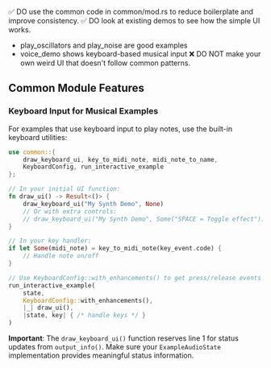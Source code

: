 ✅ DO use the common code in common/mod.rs to reduce boilerplate and improve consistency.
✅ DO look at existing demos to see how the simple UI works.
   - play_oscillators and play_noise are good examples
   - voice_demo shows keyboard-based musical input
❌ DO NOT make your own weird UI that doesn't follow common patterns.

## Common Module Features

### Keyboard Input for Musical Examples

For examples that use keyboard input to play notes, use the built-in keyboard utilities:

```rust
use common::{
    draw_keyboard_ui, key_to_midi_note, midi_note_to_name,
    KeyboardConfig, run_interactive_example
};

// In your initial UI function:
fn draw_ui() -> Result<()> {
    draw_keyboard_ui("My Synth Demo", None)
    // Or with extra controls:
    // draw_keyboard_ui("My Synth Demo", Some("SPACE = Toggle effect"))
}

// In your key handler:
if let Some(midi_note) = key_to_midi_note(key_event.code) {
    // Handle note on/off
}

// Use KeyboardConfig::with_enhancements() to get press/release events
run_interactive_example(
    state,
    KeyboardConfig::with_enhancements(),
    |_| draw_ui(),
    |state, key| { /* handle keys */ }
)
```

**Important**: The `draw_keyboard_ui()` function reserves line 1 for status updates from `output_info()`. Make sure your `ExampleAudioState` implementation provides meaningful status information.
